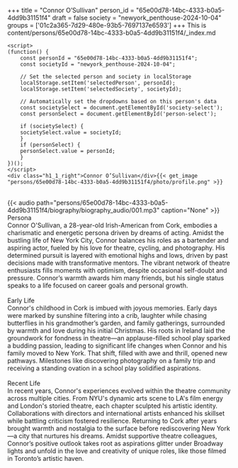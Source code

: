 +++
title = "Connor O’Sullivan"
person_id = "65e00d78-14bc-4333-b0a5-4dd9b31151f4"
draft = false
society = "newyork_penthouse-2024-10-04"
groups = ['01c2a365-7d29-480e-93b5-7697137e6593']
+++
This is content/persons/65e00d78-14bc-4333-b0a5-4dd9b31151f4/_index.md


    <script>
    (function() {
        const personId = "65e00d78-14bc-4333-b0a5-4dd9b31151f4";
        const societyId = "newyork_penthouse-2024-10-04";

        // Set the selected person and society in localStorage
        localStorage.setItem('selectedPerson', personId);
        localStorage.setItem('selectedSociety', societyId);

        // Automatically set the dropdowns based on this person's data
        const societySelect = document.getElementById('society-select');
        const personSelect = document.getElementById('person-select');

        if (societySelect) {
        societySelect.value = societyId;
        }
        if (personSelect) {
        personSelect.value = personId;
        }
    })();
    </script>
    <div class="h1_1_right">Connor O’Sullivan</div>{{< get_image "persons/65e00d78-14bc-4333-b0a5-4dd9b31151f4/photo/profile.png" >}}
<br>
{{< audio
    path="persons/65e00d78-14bc-4333-b0a5-4dd9b31151f4/biography/biography_audio/001.mp3" 
    caption="None"
>}}
<br>
<div class="h2">Persona</div><div class="plain">Connor O'Sullivan, a 28-year-old Irish-American from Cork, embodies a charismatic and energetic persona driven by dreams of acting. Amidst the bustling life of New York City, Connor balances his roles as a bartender and aspiring actor, fueled by his love for theatre, cycling, and photography. His determined pursuit is layered with emotional highs and lows, driven by past decisions made with transformative mentors. The vibrant network of theatre enthusiasts fills moments with optimism, despite occasional self-doubt and pressure. Connor’s warmth awards him many friends, but his single status speaks to a life focused on career goals and personal growth.</div><br>
<div class="h2">Early Life</div><div class="plain">Connor's childhood in Cork is imbued with joyous memories. Early days were marked by sunshine filtering into a crib, laughter while chasing butterflies in his grandmother’s garden, and family gatherings, surrounded by warmth and love during his initial Christmas. His roots in Ireland laid the groundwork for fondness in theatre—an applause-filled school play sparked a budding passion, leading to significant life changes when Connor and his family moved to New York. That shift, filled with awe and thrill, opened new pathways. Milestones like discovering photography on a family trip and receiving a standing ovation in a school play solidified aspirations.</div><br>
<div class="h2">Recent Life</div><div class="plain">In recent years, Connor's experiences evolved within the theatre community across multiple cities. From NYU's dynamic arts scene to LA's film energy and London's storied theatre, each chapter sculpted his artistic identity. Collaborations with directors and international artists enhanced his skillset while battling criticism fostered resilience. Returning to Cork after years brought warmth and nostalgia to the surface before rediscovering New York—a city that nurtures his dreams. Amidst supportive theatre colleagues, Connor’s positive outlook takes root as aspirations glitter under Broadway lights and unfold in the love and creativity of unique roles, like those filmed in Toronto’s artistic haven.</div><br>

